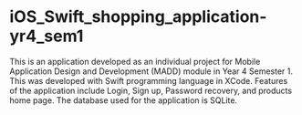 # iOS_Swift_shopping_application-yr4_sem1
This is an application developed as an individual project for Mobile Application Design and Development (MADD) module in Year 4 Semester 1. This was developed with Swift programming language in XCode. Features of the application include Login, Sign up, Password recovery, and products home page. The database used for the application is SQLite.  
